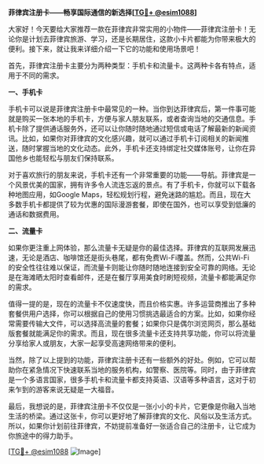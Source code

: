 **菲律宾注册卡——畅享国际通信的新选择[[TG💪+ @esim1088](https://t.me/s/esim1088)]**

大家好！今天要给大家推荐一款在菲律宾非常实用的小物件——菲律宾注册卡！无论你是计划去菲律宾旅游、学习，还是长期居住，这款小卡片都能为你带来极大的便利。接下来，就让我来详细介绍一下它的功能和使用场景吧！

首先，菲律宾注册卡主要分为两种类型：手机卡和流量卡。这两种卡各有特点，适用于不同的需求。

**一、手机卡**

手机卡可以说是菲律宾注册卡中最常见的一种。当你到达菲律宾后，第一件事可能就是购买一张本地的手机卡，方便与家人朋友联系，或者查询当地的交通信息。手机卡除了提供通话服务外，还可以让你随时随地通过短信或电话了解最新的新闻资讯。比如，如果你对菲律宾的文化感兴趣，就可以通过手机卡订阅相关的新闻推送，随时掌握当地的文化动态。此外，手机卡还支持绑定社交媒体账号，让你在异国他乡也能轻松与朋友们保持联系。

对于喜欢旅行的朋友来说，手机卡还有一个非常重要的功能——导航。菲律宾是一个风景优美的国家，拥有许多令人流连忘返的景点。有了手机卡，你就可以下载各种地图应用，如Google Maps，轻松规划行程，避免迷路的尴尬。而且，现在大多数手机卡都提供了较为优惠的国际漫游套餐，即使在国外，也可以享受到低廉的通话和数据费用。

**二、流量卡**

如果你更注重上网体验，那么流量卡无疑是你的最佳选择。菲律宾的互联网发展迅速，无论是酒店、咖啡馆还是街头巷尾，都有免费Wi-Fi覆盖。然而，公共Wi-Fi的安全性往往难以保证，而流量卡则能让你随时随地连接到安全可靠的网络。无论是在海滩晒太阳时查看邮件，还是在餐厅享用美食时刷短视频，流量卡都能满足你的需求。

值得一提的是，现在的流量卡不仅速度快，而且价格实惠。许多运营商推出了多种套餐供用户选择，你可以根据自己的使用习惯挑选最适合的方案。比如，如果你经常需要传输大文件，可以选择高流量的套餐；如果你只是偶尔浏览网页，那么基础版套餐就能满足你的需求。而且，现在很多流量卡还支持共享功能，你可以将流量分享给家人或朋友，大家一起享受高速网络带来的便利。

当然，除了以上提到的功能，菲律宾注册卡还有一些额外的好处。例如，它可以帮助你在紧急情况下快速联系当地的服务机构，如警察、医院等。同时，由于菲律宾是一个多语言国家，很多手机卡和流量卡都支持英语、汉语等多种语言，这对于初来乍到的游客来说无疑是一大福音。

最后，我想说的是，菲律宾注册卡不仅仅是一张小小的卡片，它更像是你融入当地生活的桥梁。通过这张卡，你可以更好地了解菲律宾的文化、风俗以及生活方式。所以，如果你计划前往菲律宾，不妨提前准备好一张适合自己的注册卡，让它成为你旅途中的得力助手。

[[TG💪+ @esim1088](https://t.me/s/esim1088) ![Image](https://i.postimg.cc/4NQfJmqS/Snipaste-2025-05-13-00-14-12.png)]